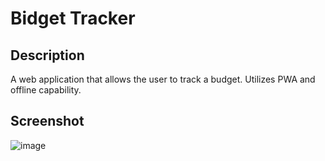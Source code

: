 # Bidget Tracker

## Description
A web application that allows the user to track a budget. Utilizes PWA and offline capability.

## Screenshot
![image](https://user-images.githubusercontent.com/22924230/169746420-59e06806-e3b4-49e8-b381-fe3f1505781c.png)

